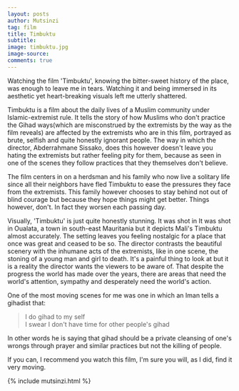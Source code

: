 ```yaml
---
layout: posts
author: Mutsinzi
tag: film
title: Timbuktu
subtitle:
image: timbuktu.jpg
image-source:
comments: true
---
```


Watching the film 'Timbuktu', knowing the bitter-sweet history of the place, was enough to leave me in tears. Watching it and being immersed in its aesthetic yet heart-breaking visuals left me utterly shattered.

Timbuktu is a film about the daily lives of a Muslim community under Islamic-extremist rule. It tells the story of how Muslims who don't practice the Gihad ways(which are misconstrued by the extremists by the way as the film reveals) are affected by the extremists who are in this film, portrayed as brute, selfish and quite honestly ignorant people. The way in which the director, Abderrahmane Sissako, does this however doesn't leave you hating the extremists but rather feeling pity for them, because as seen in one of the scenes they follow practices that they themselves don't believe.

The film centers in on a herdsman and his family who now live a solitary life since all their neighbors have fled Timbuktu to ease the pressures they face from the extremists. This family however chooses to stay behind not out of blind courage but because they hope things might get better. Things however, don't. In fact they worsen each passing day.

Visually, 'Timbuktu' is just quite honestly stunning. It was shot in It was shot in Oualata, a town in south-east Mauritania but it depicts Mali's Timbuktu almost accurately. The setting leaves you feeling nostalgic for a place that once was great and ceased to be so. The director contrasts the beautiful scenery with the inhumane acts of the extremists, like in one scene, the stoning of a young man and girl to death. It's a painful thing to look at but it is a reality the director wants the viewers to be aware of. That despite the progress the world has made over the years, there are areas that need the world's attention, sympathy and desperately need the world's action.

One of the most moving scenes for me was one in which an Iman tells a gihadist that:

  > I do gihad to my self<br/>
    I swear I don't have time for other people's gihad

In other words he is saying that gihad should be a private cleansing of one's wrongs through prayer and similar practices but not the killing of people.

If you can, I recommend you watch this film, I'm sure you will, as I did, find it very moving.

{% include mutsinzi.html %}
